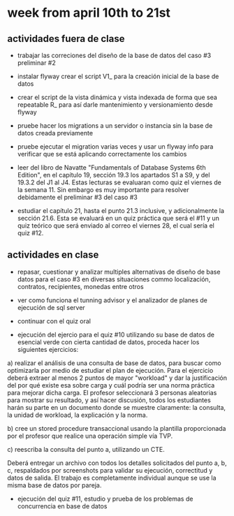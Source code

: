 # week from april 10th to 21st

## actividades fuera de clase
- trabajar las correciones del diseño de la base de datos del caso #3 preliminar #2

- instalar flyway crear el script V1_ para la creación inicial de la base de datos

- crear el script de la vista dinámica y vista indexada de forma que sea repeatable R_ para así darle mantenimiento y versionamiento desde flyway

- pruebe hacer los migrations a un servidor o instancia sin la base de datos creada previamente

- pruebe ejecutar el migration varias veces y usar un flyway info para verificar que se está aplicando correctamente los cambios

- leer del libro de Navatte "Fundamentals of Database Systems 6th Edition", en el capítulo 19, sección 19.3 los apartados S1 a S9, y del 19.3.2 del J1 al J4. Estas lecturas se evaluaran como quiz el viernes de la semana 11. Sin embargo es muy importante para resolver debidamente el preliminar #3 del caso #3

- estudiar el capítulo 21, hasta el punto 21.3 inclusive, y adicionalmente la sección 21.6. Esta se evaluará en un quiz práctica que será el #11 y un quiz teórico que será enviado al correo el viernes 28, el cual sería el quiz #12. 

## actividades en clase
- repasar, cuestionar y analizar multiples alternativas de diseño de base datos para el caso #3 en diversas situaciones commo localización, contratos, recipientes, monedas entre otros

- ver como funciona el tunning advisor y el analizador de planes de ejecución de sql server 

- continuar con el quiz oral

- ejecución del ejercio para el quiz #10
utilizando su base de datos de esencial verde con cierta cantidad de datos, proceda hacer los siguientes ejercicios:

a) realizar el análisis de una consulta de base de datos, para buscar como optimizarla por medio de estudiar el plan de ejecución. Para el ejercicio deberá extraer al menos 2 puntos de mayor "workload" y dar la justificación del por qué existe esa sobre carga y cuál podría ser una norma práctica para mejorar dicha carga. El profesor seleccionará 3 personas aleatorias para mostrar su resultado, y así hacer discusión, todos los estudiantes harán su parte en un documento donde se muestre claramente: la consulta, la unidad de workload, la explicación y la norma.

b) cree un stored procedure transaccional usando la plantilla proporcionada por el profesor que realice una operación simple vía TVP.

c) reescriba la consulta del punto a, utilizando un CTE. 

Deberá entregar un archivo con todos los detalles solicitados del punto a, b, c, respaldados por screenshots para validar su ejecución, correctitud y datos de salida. El trabajo es completamente individual aunque se use la misma base de datos por pareja. 

- ejecución del quiz #11, estudio y prueba de los problemas de concurrencia en base de datos 